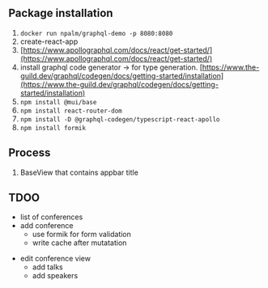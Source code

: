 ## Package installation

1. `docker run npalm/graphql-demo -p 8080:8080`
2. create-react-app
3. [https://www.apollographql.com/docs/react/get-started/](https://www.apollographql.com/docs/react/get-started/)
4. install graphql code generator → for type generation. [https://www.the-guild.dev/graphql/codegen/docs/getting-started/installation](https://www.the-guild.dev/graphql/codegen/docs/getting-started/installation)
5. `npm install @mui/base` 
6. `npm install react-router-dom`
7. `npm install -D @graphql-codegen/typescript-react-apollo`
8. `npm install formik`

## Process
1. BaseView that contains appbar title


## TDOO
+ list of conferences
+ add conference
	+ use formik for form validation
	+ write cache after mutatation
- edit conference view
	- add talks
	- add speakers

